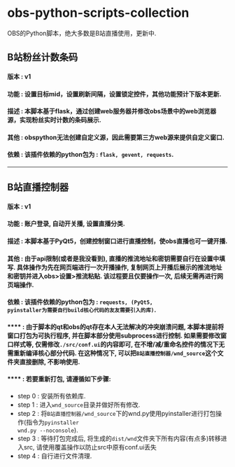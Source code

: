 # obs-python-scripts-collection
OBS的Python脚本，绝大多数是B站直播使用，更新中.

## B站粉丝计数条码
#### 版本 : v1
#### 功能 : 设置目标mid，设置刷新间隔，设置锁定控件，其他功能预计下版本更新.
#### 描述 : 本脚本基于flask，通过创建web服务器并修改obs场景中的web浏览器源，实现粉丝实时计数的条码展示.
#### 其他 : obspython无法创建自定义源，因此需要第三方web源来提供自定义窗口.
#### 依赖 : 该插件依赖的python包为 : <code>flask, gevent, requests</code>.

<hr>

## B站直播控制器
#### 版本 : v1
#### 功能 : 账户登录, 自动开关播, 设置直播分类.
#### 描述 : 本脚本基于PyQt5，创建控制窗口进行直播控制，使obs直播也可一键开播.
#### 其他 : 由于api限制(或者是我没看到), 直播的推流地址和密钥需要自行在设置中填写. 具体操作为先在网页端进行一次开播操作, 复制网页上开播后展示的推流地址和密钥并进入**obs>设置>推流**粘贴. 该过程要且仅要操作一次, 后续无需再进行网页端操作.
#### 依赖 : 该插件依赖的python包为 : <code>requests, (PyQt5, pyinstaller为需要自行build核心代码的友友需要引入的库)</code>.
#### **** : 由于脚本的qt和obs的qt存在本人无法解决的冲突崩溃问题, 本脚本提前将窗口打包为可执行程序, 并在脚本部分使用subprocess进行控制. 如果需要修改窗口样式等, 仅需修改<code>./src/conf.ui</code>的内容即可, 在不增/减/重命名控件的情况下无需重新编译核心部分代码. **在这种情况下, 可以把<code>B站直播控制器/wnd_source</code>这个文件夹直接删除, 不影响使用**.
#### **** : 若要重新打包, 请遵循如下步骤:
+ step 0 : 安装所有依赖库.
+ step 1 : 进入<code>wnd_source</code>目录并做好所有修改.
+ step 2 : 将<code>B站直播控制器/wnd_source</code>下的wnd.py使用pyinstaller进行打包操作(指令为<code>pyinstaller wnd.py --noconsole</code>).
+ step 3 : 等待打包完成后, 将生成的<code>dist/wnd</code>文件夹下所有内容(有点多)转移进入src, 请使用覆盖操作以防止src中原有conf.ui丢失
+ step 4 : 自行进行文件清理.
